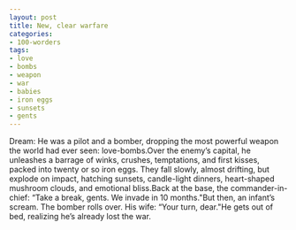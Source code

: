 ```yaml
---
layout: post
title: New, clear warfare
categories:
- 100-worders
tags:
- love
- bombs
- weapon
- war
- babies
- iron eggs
- sunsets
- gents
---
```

Dream: He was a pilot and a bomber, dropping the most powerful weapon the world had ever seen: love-bombs.Over the enemy’s capital, he unleashes a barrage of winks, crushes, temptations, and first kisses, packed into twenty or so iron eggs. They fall slowly, almost drifting, but explode on impact, hatching sunsets, candle-light dinners, heart-shaped mushroom clouds, and emotional bliss.Back at the base, the commander-in-chief: “Take a break, gents. We invade in 10 months."But then, an infant’s scream. The bomber rolls over. His wife: “Your turn, dear."He gets out of bed, realizing he’s already lost the war.

